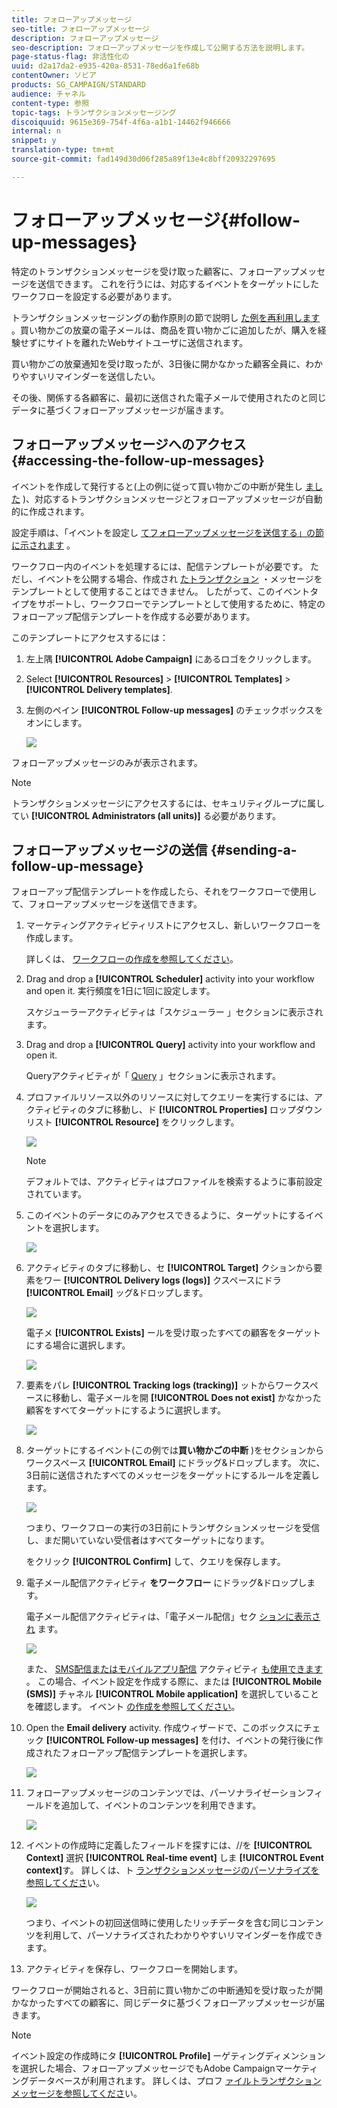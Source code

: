 ```yaml
---
title: フォローアップメッセージ
seo-title: フォローアップメッセージ
description: フォローアップメッセージ
seo-description: フォローアップメッセージを作成して公開する方法を説明します。
page-status-flag: 非活性化の
uuid: d2a17da2-e935-420a-8531-78ed6a1fe68b
contentOwner: ソビア
products: SG_CAMPAIGN/STANDARD
audience: チャネル
content-type: 参照
topic-tags: トランザクションメッセージング
discoiquuid: 9615e369-754f-4f6a-a1b1-14462f946666
internal: n
snippet: y
translation-type: tm+mt
source-git-commit: fad149d30d06f285a89f13e4c8bff20932297695

---
```



# フォローアップメッセージ{#follow-up-messages}

特定のトランザクションメッセージを受け取った顧客に、フォローアップメッセージを送信できます。 これを行うには、対応するイベントをターゲットにしたワークフローを設定する必要があります。

トランザクションメッセージングの動作原則の節で説明し [た例を再利用します](../../channels/using/about-transactional-messaging.md#transactional-messaging-operating-principle) 。買い物かごの放棄の電子メールは、商品を買い物かごに追加したが、購入を経験せずにサイトを離れたWebサイトユーザに送信されます。

買い物かごの放棄通知を受け取ったが、3日後に開かなかった顧客全員に、わかりやすいリマインダーを送信したい。

その後、関係する各顧客に、最初に送信された電子メールで使用されたのと同じデータに基づくフォローアップメッセージが届きます。

## フォローアップメッセージへのアクセス {#accessing-the-follow-up-messages}

イベントを作成して発行すると(上の例に従って買い物かごの中断が発生し [ました](../../channels/using/about-transactional-messaging.md#transactional-messaging-operating-principle) )、対応するトランザクションメッセージとフォローアップメッセージが自動的に作成されます。

設定手順は、「イベントを設定し [てフォローアップメッセージを送信する」の節に示されます](../../administration/using/configuring-transactional-messaging.md#use-case--configuring-an-event-to-send-a-transactional-message) 。

ワークフロー内のイベントを処理するには、配信テンプレートが必要です。 ただし、イベントを公開する場合、作成され [たトランザクション](../../channels/using/event-transactional-messages.md) ・メッセージをテンプレートとして使用することはできません。 したがって、このイベントタイプをサポートし、ワークフローでテンプレートとして使用するために、特定のフォローアップ配信テンプレートを作成する必要があります。

このテンプレートにアクセスするには：

1. 左上隅 **[!UICONTROL Adobe Campaign]** にあるロゴをクリックします。
1. Select **[!UICONTROL Resources]** &gt; **[!UICONTROL Templates]** &gt; **[!UICONTROL Delivery templates]**.
1. 左側のペイン **[!UICONTROL Follow-up messages]** のチェックボックスをオンにします。

   ![](assets/message-center_follow-up-search.png)

フォローアップメッセージのみが表示されます。

>[!NOTE]
>
>トランザクションメッセージにアクセスするには、セキュリティグループに属してい **[!UICONTROL Administrators (all units)]** る必要があります。

## フォローアップメッセージの送信 {#sending-a-follow-up-message}

フォローアップ配信テンプレートを作成したら、それをワークフローで使用して、フォローアップメッセージを送信できます。

1. マーケティングアクティビティリストにアクセスし、新しいワークフローを作成します。

   詳しくは、 [ワークフローの作成を参照してください](../../automating/using/building-a-workflow.md#creating-a-workflow)。

1. Drag and drop a **[!UICONTROL Scheduler]** activity into your workflow and open it. 実行頻度を1日に1回に設定します。

   スケジューラーアクティビティは「スケジューラー [](../../automating/using/scheduler.md) 」セクションに表示されます。

1. Drag and drop a **[!UICONTROL Query]** activity into your workflow and open it.

   Queryアクティビティが「 [Query](../../automating/using/query.md) 」セクションに表示されます。

1. プロファイルリソース以外のリソースに対してクエリーを実行するには、アクティビティのタブに移動し、ド **[!UICONTROL Properties]** ロップダウンリスト **[!UICONTROL Resource]** をクリックします。

   ![](assets/message-center_follow-up-query-properties.png)

   >[!NOTE]
   >
   >デフォルトでは、アクティビティはプロファイルを検索するように事前設定されています。

1. このイベントのデータにのみアクセスできるように、ターゲットにするイベントを選択します。

   ![](assets/message-center_follow-up-query-resource.png)

1. アクティビティのタブに移動し、セ **[!UICONTROL Target]** クションから要素をワー **[!UICONTROL Delivery logs (logs)]** クスペースにドラ **[!UICONTROL Email]** ッグ&amp;ドロップします。

   ![](assets/message-center_follow-up-delivery-logs.png)

   電子メ **[!UICONTROL Exists]** ールを受け取ったすべての顧客をターゲットにする場合に選択します。

   ![](assets/message-center_follow-up-delivery-logs-exists.png)

1. 要素をパレ **[!UICONTROL Tracking logs (tracking)]** ットからワークスペースに移動し、電子メールを開 **[!UICONTROL Does not exist]** かなかった顧客をすべてターゲットにするように選択します。

   ![](assets/message-center_follow-up-delivery-and-tracking-logs.png)

1. ターゲットにするイベント(この例では&#x200B;**買い物かごの中断** )をセクションからワークスペース **[!UICONTROL Email]** にドラッグ&amp;ドロップします。 次に、3日前に送信されたすべてのメッセージをターゲットにするルールを定義します。

   ![](assets/message-center_follow-up-created.png)

   つまり、ワークフローの実行の3日前にトランザクションメッセージを受信し、まだ開いていない受信者はすべてターゲットになります。

   をクリック **[!UICONTROL Confirm]** して、クエリを保存します。

1. 電子メール配信アクティビティ **をワークフロー** にドラッグ&amp;ドロップします。

   電子メール配信アクティビティは、「電子メール配信」セク [ションに表示され](../../automating/using/email-delivery.md) ます。

   ![](assets/message-center_follow-up-workflow.png)

   また、 [SMS配信またはモバイルアプリ配信](../../automating/using/sms-delivery.md) アクティビティ [も使用できます](../../automating/using/push-notification-delivery.md) 。 この場合、イベント設定を作成する際に、または **[!UICONTROL Mobile (SMS)]** チャネル **[!UICONTROL Mobile application]** を選択していることを確認します。 イベント [の作成を参照してください](../../administration/using/configuring-transactional-messaging.md#creating-an-event)。

1. Open the **Email delivery** activity. 作成ウィザードで、このボックスにチェック **[!UICONTROL Follow-up messages]** を付け、イベントの発行後に作成されたフォローアップ配信テンプレートを選択します。

   ![](assets/message-center_follow-up-template.png)

1. フォローアップメッセージのコンテンツでは、パーソナライゼーションフィールドを追加して、イベントのコンテンツを利用できます。

   ![](assets/message-center_follow-up-content.png)

1. イベントの作成時に定義したフィールドを探すには、//を **[!UICONTROL Context]** 選択 **[!UICONTROL Real-time event]** しま **[!UICONTROL Event context]**&#x200B;す。 詳しくは、ト [ランザクションメッセージのパーソナライズを参照してくださ](../../channels/using/event-transactional-messages.md#personalizing-a-transactional-message)い。

   ![](assets/message-center_follow-up-personalization.png)

   つまり、イベントの初回送信時に使用したリッチデータを含む同じコンテンツを利用して、パーソナライズされたわかりやすいリマインダーを作成できます。

1. アクティビティを保存し、ワークフローを開始します。

ワークフローが開始されると、3日前に買い物かごの中断通知を受け取ったが開かなかったすべての顧客に、同じデータに基づくフォローアップメッセージが届きます。

>[!NOTE]
>
>イベント設定の作成時にタ **[!UICONTROL Profile]** ーゲティングディメンションを選択した場合、フォローアップメッセージでもAdobe Campaignマーケティングデータベースが利用されます。 詳しくは、プロフ [ァイルトランザクションメッセージを参照してくださ](../../channels/using/profile-transactional-messages.md)い。

